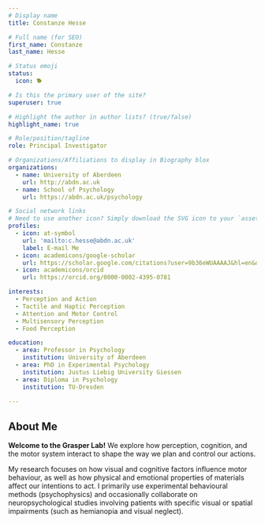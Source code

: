 ```yaml
---
# Display name
title: Constanze Hesse

# Full name (for SEO)
first_name: Constanze
last_name: Hesse

# Status emoji
status:
  icon: 🐕

# Is this the primary user of the site?
superuser: true

# Highlight the author in author lists? (true/false)
highlight_name: true

# Role/position/tagline
role: Principal Investigator

# Organizations/Affiliations to display in Biography blox
organizations:
  - name: University of Aberdeen
    url: http://abdn.ac.uk
  - name: School of Psychology
    url: https://abdn.ac.uk/psychology

# Social network links
# Need to use another icon? Simply download the SVG icon to your `assets/media/icons/` folder.
profiles:
  - icon: at-symbol
    url: 'mailto:c.hesse@abdn.ac.uk'
    label: E-mail Me
  - icon: academicons/google-scholar
    url: https://scholar.google.com/citations?user=9b36eWUAAAAJ&hl=en&oi=ao
  - icon: academicons/orcid
    url: https://orcid.org/0000-0002-4395-0781

interests:
  - Perception and Action
  - Tactile and Haptic Perception
  - Attention and Motor Control
  - Multisensory Perception
  - Food Perception

education:
  - area: Professor in Psychology
    institution: University of Aberdeen
  - area: PhD in Experimental Psychology
    institution: Justus Liebig University Giessen
  - area: Diploma in Psychology
    institution: TU-Dresden
 
---
```


## About Me

**Welcome to the Grasper Lab!** We explore how perception, cognition, and the motor system interact to shape the way we plan and control our actions.

My research focuses on how visual and cognitive factors influence motor behaviour, as well as how physical and emotional properties of materials affect our intentions to act.
I primarily use experimental behavioural methods (psychophysics) and occasionally collaborate on neuropsychological studies involving patients with specific visual or spatial impairments (such as hemianopia and visual neglect).
